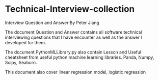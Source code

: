 # Technical-Interview-collection
Interview Question and Answer By Peter Jiang

The document Question and Answer contains all software technical interviewing questions that I have encounter as well as the answer I developed for them.

The document PythonMLLibrary.py also contain Lesson and Useful cheatsheet from useful python machine learning libraries. Panda, Numpy, Scipy, Seaborn.

This document also cover linear regression model, logistic regression
